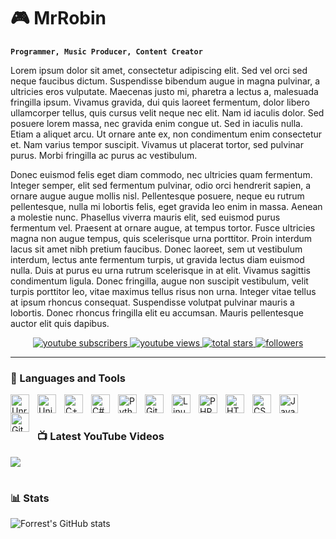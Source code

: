 # 🎮 MrRobin

**`Programmer, Music Producer, Content Creator`**

Lorem ipsum dolor sit amet, consectetur adipiscing elit. Sed vel orci sed neque faucibus dictum. Suspendisse bibendum augue in magna pulvinar, a ultricies eros vulputate. Maecenas justo mi, pharetra a lectus a, malesuada fringilla ipsum. Vivamus gravida, dui quis laoreet fermentum, dolor libero ullamcorper tellus, quis cursus velit neque nec elit. Nam id iaculis dolor. Sed posuere lorem massa, nec gravida enim congue ut. Sed in iaculis nulla. Etiam a aliquet arcu. Ut ornare ante ex, non condimentum enim consectetur et. Nam varius tempor suscipit. Vivamus ut placerat tortor, sed pulvinar purus. Morbi fringilla ac purus ac vestibulum.

Donec euismod felis eget diam commodo, nec ultricies quam fermentum. Integer semper, elit sed fermentum pulvinar, odio orci hendrerit sapien, a ornare augue augue mollis nisl. Pellentesque posuere, neque eu rutrum pellentesque, nulla mi lobortis felis, eget gravida leo enim in massa. Aenean a molestie nunc. Phasellus viverra mauris elit, sed euismod purus fermentum vel. Praesent at ornare augue, at tempus tortor. Fusce ultricies magna non augue tempus, quis scelerisque urna porttitor. Proin interdum lacus sit amet nibh pretium faucibus. Donec laoreet, sem ut vestibulum interdum, lectus ante fermentum turpis, ut gravida lectus diam euismod nulla. Duis at purus eu urna rutrum scelerisque in at elit. Vivamus sagittis condimentum ligula. Donec fringilla, augue non suscipit vestibulum, velit turpis porttitor leo, vitae maximus tellus risus non urna. Integer vitae tellus at ipsum rhoncus consequat. Suspendisse volutpat pulvinar mauris a lobortis. Donec rhoncus fringilla elit eu accumsan. Mauris pellentesque auctor elit quis dapibus.

<!-- Social badges section -->
<p align="center">
    <a href="https://www.youtube.com/@MrRobinOfficial?sub_confirmation=1">
        <img alt="youtube subscribers" title="Subscribe to my YouTube channel" src="https://custom-icon-badges.demolab.com/youtube/channel/subscribers/UCo7UzdjhDSxYqKR0rZnuU4Q?color=%23E05D44&label=SUBSCRIBE&logo=video&logoColor=white&style=for-the-badge&labelColor=CE4630"/>
    </a>
    <a href="https://www.youtube.com/@MrRobinOfficial">
        <img alt="youtube views" title="YouTube views" src="https://custom-icon-badges.demolab.com/youtube/channel/views/UCo7UzdjhDSxYqKR0rZnuU4Q?color=%23E1AD0E&logo=video&logoColor=white&style=for-the-badge&labelColor=C79600"/>
    </a> 
    <a href="https://github.com/MrRobinOfficial?tab=repositories&sort=stargazers">
        <img alt="total stars" title="Total stars on GitHub" src="https://custom-icon-badges.demolab.com/github/stars/MrRobinOfficial?color=55960c&style=for-the-badge&labelColor=488207&logo=star"/>
    </a>
    <a href="https://github.com/MrRobinOfficial?tab=followers">
        <img alt="followers" title="Follow me on Github" src="https://custom-icon-badges.demolab.com/github/followers/MrRobinOfficial?color=236ad3&labelColor=1155ba&style=for-the-badge&logo=person-add&label=Follow&logoColor=white"/>
    </a>
</p>

---

### 🧰 Languages and Tools

<img align="left" alt="Unreal Engine" width="30px" style="padding-right:10px;" src="https://cdn.jsdelivr.net/gh/devicons/devicon/icons/unrealengine/unrealengine-original.svg" />
<img align="left" alt="Unity" width="30px" style="padding-right:10px;" src="https://cdn.jsdelivr.net/gh/devicons/devicon/icons/unity/unity-original.svg" />
<img align="left" alt="C++" width="30px" style="padding-right:10px;" src="https://cdn.jsdelivr.net/gh/devicons/devicon/icons/cplusplus/cplusplus-line.svg" />
<img align="left" alt="C#" width="30px" style="padding-right:10px;" src="https://cdn.jsdelivr.net/gh/devicons/devicon/icons/csharp/csharp-original.svg"/>
<img align="left" alt="Python" width="30px" style="padding-right:10px;" src="https://cdn.jsdelivr.net/gh/devicons/devicon/icons/python/python-plain.svg" />
<img align="left" alt="Git" width="30px" style="padding-right:10px;" src="https://cdn.jsdelivr.net/gh/devicons/devicon/icons/git/git-original.svg" />
<img align="left" alt="Linux" width="30px" style="padding-right:10px;" src="https://cdn.jsdelivr.net/gh/devicons/devicon/icons/linux/linux-original.svg" />
<img align="left" alt="PHP" width="30px" style="padding-right:10px;" src="https://cdn.jsdelivr.net/gh/devicons/devicon/icons/php/php-original.svg" />
<img align="left" alt="HTML" width="30px" style="padding-right:10px;" src="https://cdn.jsdelivr.net/gh/devicons/devicon/icons/html5/html5-plain.svg" />
<img align="left" alt="CSS" width="30px" style="padding-right:10px;" src="https://cdn.jsdelivr.net/gh/devicons/devicon/icons/css3/css3-plain.svg" />
<img align="left" alt="JavaScript" width="30px" style="padding-right:10px;" src="https://cdn.jsdelivr.net/gh/devicons/devicon/icons/javascript/javascript-plain.svg" />
<img align="left" alt="GitHub" width="30px" style="padding-right:10px;" src="https://cdn.jsdelivr.net/gh/devicons/devicon/icons/github/github-original.svg" />
<br />

#

### 📺 Latest YouTube Videos

<!-- BEGIN YOUTUBE-CARDS -->
<!-- END YOUTUBE-CARDS -->

[<img src="https://custom-icon-badges.demolab.com/badge/-Subscribe%20For%20More-red?style=for-the-badge&logo=video&logoColor=white"/>](https://www.youtube.com/@MrRobinOfficial?sub_confirmation=1)

#

### 📊 Stats

![Forrest's GitHub stats](https://github-readme-stats.vercel.app/api?username=mrrobinofficial&show_icons=true&theme=gruvbox)

<!-- ![GitHub Streak](https://streak-stats.demolab.com?user=MrRobinOfficial&theme=gruvbox&border_radius=4.5) -->

#
